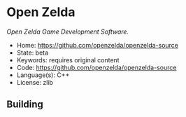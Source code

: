 # Open Zelda

_Open Zelda Game Development Software._

- Home: https://github.com/openzelda/openzelda-source
- State: beta
- Keywords: requires original content
- Code: https://github.com/openzelda/openzelda-source
- Language(s): C++
- License: zlib

## Building

